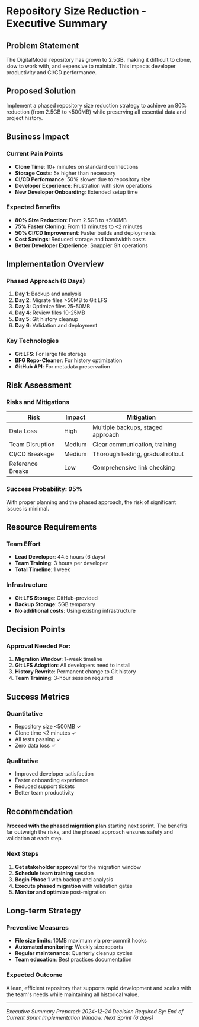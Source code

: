 # Repository Size Reduction - Executive Summary

## Problem Statement
The DigitalModel repository has grown to 2.5GB, making it difficult to clone, slow to work with, and expensive to maintain. This impacts developer productivity and CI/CD performance.

## Proposed Solution
Implement a phased repository size reduction strategy to achieve an 80% reduction (from 2.5GB to &lt;500MB) while preserving all essential data and project history.

## Business Impact

### Current Pain Points
- **Clone Time**: 10+ minutes on standard connections
- **Storage Costs**: 5x higher than necessary
- **CI/CD Performance**: 50% slower due to repository size
- **Developer Experience**: Frustration with slow operations
- **New Developer Onboarding**: Extended setup time

### Expected Benefits
- **80% Size Reduction**: From 2.5GB to &lt;500MB
- **75% Faster Cloning**: From 10 minutes to &lt;2 minutes
- **50% CI/CD Improvement**: Faster builds and deployments
- **Cost Savings**: Reduced storage and bandwidth costs
- **Better Developer Experience**: Snappier Git operations

## Implementation Overview

### Phased Approach (6 Days)
1. **Day 1**: Backup and analysis
2. **Day 2**: Migrate files &gt;50MB to Git LFS
3. **Day 3**: Optimize files 25-50MB
4. **Day 4**: Review files 10-25MB
5. **Day 5**: Git history cleanup
6. **Day 6**: Validation and deployment

### Key Technologies
- **Git LFS**: For large file storage
- **BFG Repo-Cleaner**: For history optimization
- **GitHub API**: For metadata preservation

## Risk Assessment

### Risks and Mitigations
| Risk | Impact | Mitigation |
|------|--------|------------|
| Data Loss | High | Multiple backups, staged approach |
| Team Disruption | Medium | Clear communication, training |
| CI/CD Breakage | Medium | Thorough testing, gradual rollout |
| Reference Breaks | Low | Comprehensive link checking |

### Success Probability: 95%
With proper planning and the phased approach, the risk of significant issues is minimal.

## Resource Requirements

### Team Effort
- **Lead Developer**: 44.5 hours (6 days)
- **Team Training**: 3 hours per developer
- **Total Timeline**: 1 week

### Infrastructure
- **Git LFS Storage**: GitHub-provided
- **Backup Storage**: 5GB temporary
- **No additional costs**: Using existing infrastructure

## Decision Points

### Approval Needed For:
1. **Migration Window**: 1-week timeline
2. **Git LFS Adoption**: All developers need to install
3. **History Rewrite**: Permanent change to Git history
4. **Team Training**: 3-hour session required

## Success Metrics

### Quantitative
- Repository size &lt;500MB ✓
- Clone time &lt;2 minutes ✓
- All tests passing ✓
- Zero data loss ✓

### Qualitative
- Improved developer satisfaction
- Faster onboarding experience
- Reduced support tickets
- Better team productivity

## Recommendation

**Proceed with the phased migration plan** starting next sprint. The benefits far outweigh the risks, and the phased approach ensures safety and validation at each step.

### Next Steps
1. **Get stakeholder approval** for the migration window
2. **Schedule team training** session
3. **Begin Phase 1** with backup and analysis
4. **Execute phased migration** with validation gates
5. **Monitor and optimize** post-migration

## Long-term Strategy

### Preventive Measures
- **File size limits**: 10MB maximum via pre-commit hooks
- **Automated monitoring**: Weekly size reports
- **Regular maintenance**: Quarterly cleanup cycles
- **Team education**: Best practices documentation

### Expected Outcome
A lean, efficient repository that supports rapid development and scales with the team's needs while maintaining all historical value.

---
*Executive Summary Prepared: 2024-12-24*
*Decision Required By: End of Current Sprint*
*Implementation Window: Next Sprint (6 days)*